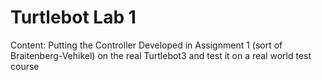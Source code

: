 # Turtlebot Lab 1
Content: Putting the Controller Developed in Assignment 1 (sort of Braitenberg-Vehikel) on the real Turtlebot3 and test it on a real world test course
